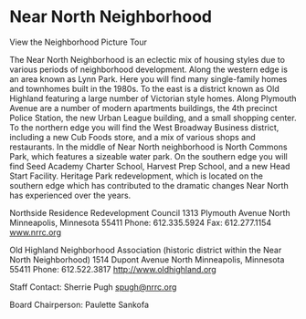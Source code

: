 # Near North Neighborhood

View the Neighborhood Picture Tour

The Near North Neighborhood is an eclectic mix of housing styles due to various periods of neighborhood development. Along the western edge is an area known as Lynn Park. Here you will find many single-family homes and townhomes built in the 1980s. To the east is a district known as Old Highland featuring a large number of Victorian style homes. Along Plymouth Avenue are a number of modern apartments buildings, the 4th precinct Police Station, the new Urban League building, and a small shopping center. To the northern edge you will find the West Broadway Business district, including a new Cub Foods store, and a mix of various shops and restaurants. In the middle of Near North neighborhood is North Commons Park, which features a sizeable water park. On the southern edge you will find Seed Academy Charter School, Harvest Prep School, and a new Head Start Facility. Heritage Park redevelopment, which is located on the southern edge which has contributed to the dramatic changes Near North has experienced over the years.

Northside Residence Redevelopment Council
1313 Plymouth Avenue North 
Minneapolis, Minnesota 55411 
Phone: 612.335.5924
Fax: 612.277.1154
www.nrrc.org

Old Highland Neighborhood Association
(historic district within the Near North Neighborhood) 
1514 Dupont Avenue North
Minneapolis, Minnesota 55411
Phone: 612.522.3817
http://www.oldhighland.org

Staff Contact: Sherrie Pugh
spugh@nrrc.org

Board Chairperson: Paulette Sankofa